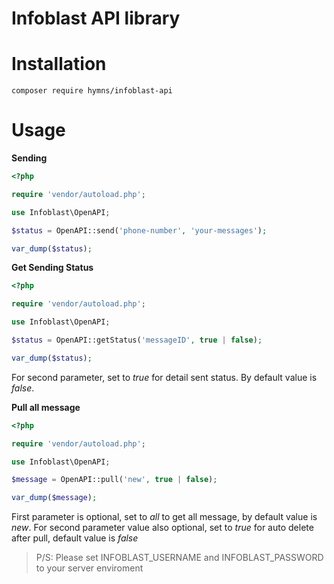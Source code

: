 # Infoblast API library

# Installation

```
composer require hymns/infoblast-api
```

# Usage 
**Sending**


```php
<?php 

require 'vendor/autoload.php';

use Infoblast\OpenAPI;

$status = OpenAPI::send('phone-number', 'your-messages');

var_dump($status);
```

**Get Sending Status**

```php
<?php 

require 'vendor/autoload.php';

use Infoblast\OpenAPI;

$status = OpenAPI::getStatus('messageID', true | false);

var_dump($status);
```

For second parameter, set to *true* for detail sent status. By default value is *false*.

**Pull all message**

```php
<?php 

require 'vendor/autoload.php';

use Infoblast\OpenAPI;

$message = OpenAPI::pull('new', true | false);

var_dump($message);

```
First parameter is optional, set to *all* to get all message, by default value is *new*.
For second parameter value also optional, set to *true* for auto delete after pull, default value is *false*


> P/S: Please set INFOBLAST_USERNAME and INFOBLAST_PASSWORD to your server enviroment